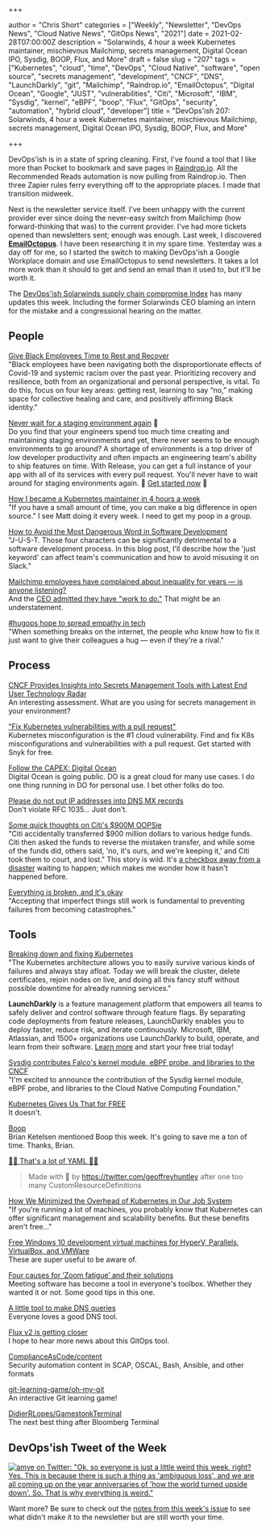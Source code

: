 +++

author = "Chris Short"
categories = ["Weekly", "Newsletter", "DevOps News", "Cloud Native News", "GitOps News", "2021"]
date = 2021-02-28T07:00:00Z
description = "Solarwinds, 4 hour a week Kubernetes maintainer, mischievous Mailchimp, secrets management, Digital Ocean IPO, Sysdig, BOOP, Flux, and More"
draft = false
slug = "207"
tags = ["Kubernetes", "cloud", "time", "DevOps", "Cloud Native", "software", "open source", "secrets management", "development", "CNCF", "DNS", "LaunchDarkly", "git", "Mailchimp", "Raindrop.io", "EmailOctopus", "Digital Ocean", "Google", "JUST", "vulnerabilities", "Citi", "Microsoft", "IBM", "Sysdig", "kernel", "eBPF", "boop", "Flux", "GitOps", "security", "automation", "hybrid cloud", "developer"]
title = "DevOps'ish 207: Solarwinds, 4 hour a week Kubernetes maintainer, mischievous Mailchimp, secrets management, Digital Ocean IPO, Sysdig, BOOP, Flux, and More"

+++

DevOps'ish is in a state of spring cleaning. First, I've found a tool that I like more than Pocket to bookmark and save pages in [Raindrop.io](https://raindrop.io/?utm_source=newsletter&utm_medium=email&utm_campaign=devopsish). All the Recommended Reads automation is now pulling from Raindrop.io. Then three Zapier rules ferry everything off to the appropriate places. I made that transition midweek.

Next is the newsletter service itself. I've been unhappy with the current provider ever since doing the never-easy switch from Mailchimp (how forward-thinking that was) to the current provider. I've had more tickets opened than newsletters sent; enough was enough. Last week, I discovered [**EmailOctopus**](https://emailoctopus.com/?urli=n6msM). I have been researching it in my spare time. Yesterday was a day off for me, so I started the switch to making DevOps'ish a Google Workplace domain and use EmailOctopus to send newsletters. It takes a lot more work than it should to get and send an email than it used to, but it'll be worth it.

The [DevOps'ish Solarwinds supply chain compromise Index](https://devopsish.com/solarwinds-supply-chain-compromise/) has many updates this week. Including the former Solarwinds CEO blaming an intern for the mistake and a congressional hearing on the matter.

## People

[Give Black Employees Time to Rest and Recover](https://hbr.org/2021/02/give-black-employees-time-to-rest-and-recover)  
"Black employees have been navigating both the disproportionate effects of Covid-19 and systemic racism over the past year. Prioritizing recovery and resilience, both from an organizational and personal perspective, is vital. To do this, focus on four key areas: getting rest, learning to say “no,” making space for collective healing and care, and positively affirming Black identity."

[Never wait for a staging environment again](https://releaseapp.io/?utm_source=devopsish&utm_medium=email&utm_content=title&utm_campaign=20210228) 🛑  
Do you find that your engineers spend too much time creating and maintaining staging environments and yet, there never seems to be enough environments to go around? A shortage of environments is a top driver of low developer productivity and often impacts an engineering team's ability to ship features on time. With Release, you can get a full instance of your app with all of its services with every pull request. You'll never have to wait around for staging environments again. 🚀 [Get started now](https://releaseapp.io/?utm_source=devopsish&utm_medium=email&utm_content=get-started&utm_campaign=20210228) 🚀

[How I became a Kubernetes maintainer in 4 hours a week](https://opensource.com/article/21/2/kubernetes-maintainer)  
"If you have a small amount of time, you can make a big difference in open source." I see Matt doing it every week. I need to get my poop in a group.

[How to Avoid the Most Dangerous Word in Software Development](https://pawelurbanek.com/dangerous-word-slack)  
"J-U-S-T. Those four characters can be significantly detrimental to a software development process. In this blog post, I'll describe how the 'just keyword' can affect team's communication and how to avoid misusing it on Slack."

[Mailchimp employees have complained about inequality for years — is anyone listening?](https://www.theverge.com/22300931/mailchimp-company-culture-discrimination-unequal-pay?scrolla=5eb6d68b7fedc32c19ef33b4)  
And the [CEO admitted they have "work to do."](https://www.businessinsider.com/mailchimp-ceo-ben-chestnut-email-pay-equity-discrimination-kelly-ellis-2021-2) That might be an understatement.

[#hugops hope to spread empathy in tech](https://www.protocol.com/enterprise/oral-history-hugops)  
"When something breaks on the internet, the people who know how to fix it just want to give their colleagues a hug — even if they're a rival."

## Process

[CNCF Provides Insights into Secrets Management Tools with Latest End User Technology Radar](https://www.cncf.io/announcements/2021/02/23/cncf-provides-insights-into-secrets-management-tools-with-latest-end-user-technology-radar/)  
An interesting assessment. What are you using for secrets management in your environment?

["Fix Kubernetes vulnerabilities with a pull request"](https://snyk.io/lp/kubernetes/)  
Kubernetes misconfiguration is the #1 cloud vulnerability. Find and fix K8s misconfigurations and vulnerabilities with a pull request. Get started with Snyk for free.

[Follow the CAPEX: Digital Ocean](https://www.platformonomics.com/2021/02/follow-the-capex-digital-ocean/)  
Digital Ocean is going public. DO is a great cloud for many use cases. I do one thing running in DO for personal use. I bet other folks do too.

[Please do not put IP addresses into DNS MX records](https://blog.hboeck.de/archives/904-Please-do-not-put-IP-addresses-into-DNS-MX-records.html)  
Don't violate RFC 1035... Just don't.

[Some quick thoughts on Citi's $900M OOPSie](https://surfingcomplexity.blog/2021/02/19/some-quick-thoughts-on-citis-900m-oopsie/)  
"Citi accidentally transferred $900 million dollars to various hedge funds. Citi then asked the funds to reverse the mistaken transfer, and while some of the funds did, others said, 'no, it's ours, and we're keeping it,' and Citi took them to court, and lost." This story is wild. It's [a checkbox away from a disaster](https://www.bloomberg.com/opinion/articles/2021-02-17/citi-can-t-have-its-900-million-back) waiting to happen; which makes me wonder how it hasn't happened before.

[Everything is broken, and it's okay](https://increment.com/reliability/failure-is-okay/)  
"Accepting that imperfect things still work is fundamental to preventing failures from becoming catastrophes."

## Tools

[Breaking down and fixing Kubernetes](https://itnext.io/breaking-down-and-fixing-kubernetes-4df2f22f87c3)  
"The Kubernetes architecture allows you to easily survive various kinds of failures and always stay afloat. Today we will break the cluster, delete certificates, rejoin nodes on live, and doing all this fancy stuff without possible downtime for already running services."

**LaunchDarkly** is a feature management platform that empowers all teams to safely deliver and control software through feature flags. By separating code deployments from feature releases, LaunchDarkly enables you to deploy faster, reduce risk, and iterate continuously. Microsoft, IBM, Atlassian, and 1500+ organizations use LaunchDarkly to build, operate, and learn from their software. [Learn more](https://launchdarkly.com/?utm_source=devopsish&utm_medium=news_pod&utm_campaign=21q1-newsletter) and start your free trial today!

[Sysdig contributes Falco's kernel module, eBPF probe, and libraries to the CNCF](https://sysdig.com/blog/sysdig-contributes-falco-kernel-ebpf-cncf/)  
"I'm excited to announce the contribution of the Sysdig kernel module, eBPF probe, and libraries to the Cloud Native Computing Foundation."

[Kubernetes Gives Us That for FREE](https://youtu.be/ZQrLinUOp3c)  
It doesn't.

[Boop](https://boop.okat.best/)  
Brian Ketelsen mentioned Boop this week. It's going to save me a ton of time. Thanks, Brian.

[🚨🚨 That's a lot of YAML 🚨🚨](https://noyaml.com/)  
> Made with 💖 by <https://twitter.com/geoffreyhuntley> after one too many CustomResourceDefinitions

[How We Minimized the Overhead of Kubernetes in Our Job System](https://www.datadoghq.com/blog/engineering/moving-a-jobsystem-to-kubernetes/)  
"If you're running a lot of machines, you probably know that Kubernetes can offer significant management and scalability benefits. But these benefits aren't free..."

[Free Windows 10 development virtual machines for HyperV, Parallels, VirtualBox, and VMWare](https://www.hanselman.com/blog/free-windows-10-development-virtual-machines-for-hyperv-parallels-virtualbox-and-vmware)  
These are super useful to be aware of.

[Four causes for ‘Zoom fatigue’ and their solutions](https://news.stanford.edu/2021/02/23/four-causes-zoom-fatigue-solutions/)  
Meeting software has become a tool in everyone's toolbox. Whether they wanted it or not. Some good tips in this one.

[A little tool to make DNS queries](https://jvns.ca/blog/2021/02/24/a-little-tool-to-make-dns-queries/)  
Everyone loves a good DNS tool.

[Flux v2 is getting closer](https://www.weave.works/blog/flux-2-is-getting-closer)  
I hope to hear more news about this GitOps tool.

[ComplianceAsCode/content](https://github.com/ComplianceAsCode/content)  
Security automation content in SCAP, OSCAL, Bash, Ansible, and other formats

[git-learning-game/oh-my-git](https://github.com/git-learning-game/oh-my-git)  
An interactive Git learning game!

[DidierRLopes/GamestonkTerminal](https://github.com/DidierRLopes/GamestonkTerminal)  
The next best thing after Bloomberg Terminal

## DevOps'ish Tweet of the Week

[![amye on Twitter: "Ok, so everyone is just a little weird this week, right? Yes. This is because there is such a thing as 'ambiguous loss', and we are all coming up on the year anniversaries of 'how the world turned upside down'. So. That is why everything is weird."](https://shortcdn.com/file/devopsish/207-devopsish-tweet-of-the-week.png)](https://twitter.com/amye/status/1364685306646028288)

Want more? Be sure to check out the [notes from this week's issue](https://devopsish.com/207/notes/) to see what didn't make it to the newsletter but are still worth your time.
